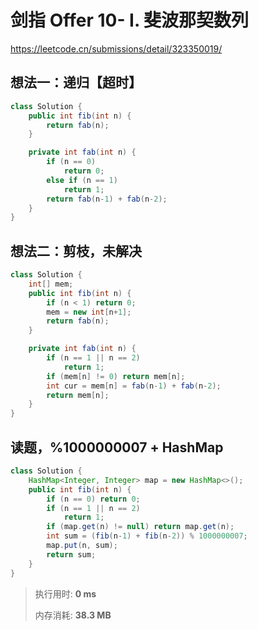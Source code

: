 # 剑指 Offer 10- I. 斐波那契数列

https://leetcode.cn/submissions/detail/323350019/



## 想法一：递归【超时】

```java
class Solution {
    public int fib(int n) {
        return fab(n);
    }

    private int fab(int n) {
        if (n == 0)
            return 0;
        else if (n == 1)
            return 1;
        return fab(n-1) + fab(n-2);
    }
}
```



## 想法二：剪枝，未解决

```java
class Solution {
    int[] mem;
    public int fib(int n) {
        if (n < 1) return 0;
        mem = new int[n+1];
        return fab(n);
    }

    private int fab(int n) {
        if (n == 1 || n == 2)
            return 1;
        if (mem[n] != 0) return mem[n];
        int cur = mem[n] = fab(n-1) + fab(n-2);
        return mem[n];
    }
}
```



## 读题，%1000000007 + HashMap

```java
class Solution {
    HashMap<Integer, Integer> map = new HashMap<>();
    public int fib(int n) {
        if (n == 0) return 0;
        if (n == 1 || n == 2)
            return 1;
        if (map.get(n) != null) return map.get(n);
        int sum = (fib(n-1) + fib(n-2)) % 1000000007;
        map.put(n, sum);
        return sum;
    }
}
```

> 执行用时: **0 ms**
>
> 内存消耗: **38.3 MB**

